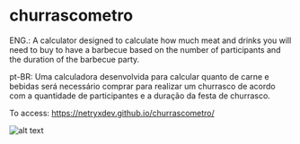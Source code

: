 # churrascometro
ENG.: A calculator designed to calculate how much meat and drinks you will need to buy to have a barbecue based on the number
of participants and the duration of the barbecue party. 

pt-BR: Uma calculadora desenvolvida para calcular quanto de carne e bebidas será necessário comprar para realizar um churrasco
de acordo com a quantidade de participantes e a duração da festa de churrasco.

To access: https://netryxdev.github.io/churrascometro/

![alt text](https://imgur.com/a/9RE2IUo)

